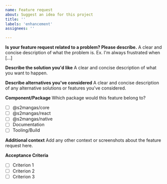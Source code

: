 ```yaml
---
name: Feature request
about: Suggest an idea for this project
title: ''
labels: 'enhancement'
assignees: ''

---
```


**Is your feature request related to a problem? Please describe.**
A clear and concise description of what the problem is. Ex. I'm always frustrated when [...]

**Describe the solution you'd like**
A clear and concise description of what you want to happen.

**Describe alternatives you've considered**
A clear and concise description of any alternative solutions or features you've considered.

**Component/Package**
Which package would this feature belong to?
- [ ] @s2mangas/core
- [ ] @s2mangas/react  
- [ ] @s2mangas/native
- [ ] Documentation
- [ ] Tooling/Build

**Additional context**
Add any other context or screenshots about the feature request here.

**Acceptance Criteria**
- [ ] Criterion 1
- [ ] Criterion 2
- [ ] Criterion 3